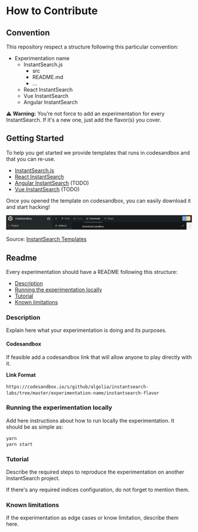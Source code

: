 # How to Contribute

## Convention 

This repository respect a structure following this particular convention:

* Experimentation name
    * InstantSearch.js
        * src
        * README.md 
        * ...
    * React InstantSearch
    * Vue InstantSearch
    * Angular InstantSearch

⚠️ **Warning:** You’re not force to add an experimentation for every InstantSearch. If it's a new one, just add the flavor(s) you cover. 

## Getting Started

To help you get started we provide templates that runs in codesandbox and that you can re-use. 

- [InstantSearch.js](https://codesandbox.io/s/github/algolia/instantsearch-templates/tree/master/src/InstantSearch.js)
- [React InstantSearch](https://codesandbox.io/s/github/algolia/instantsearch-templates/tree/master/src/React%20InstantSearch)
- [Angular InstantSearch](https://codesandbox.io/s/github/algolia/instantsearch-templates/tree/master/src/Angular%20InstantSearch) (TODO)
- [Vue InstantSearch](https://codesandbox.io/s/github/algolia/instantsearch-templates/tree/master/src/Vue%20InstantSearch) (TODO)

Once you opened the template on codesandbox, you can easily download it and start hacking!

![codesandbox-download](codesandbox-dl.png)

Source: [InstantSearch Templates](https://github.com/algolia/instantsearch-templates/)

## Readme

Every experimentation should have a README following this structure: 

- [Description](#description)
- [Running the experimentation locally](#running-the-experimentation-locally)
- [Tutorial](#tutorial)
- [Known limitations](#known-limitations)

### Description

Explain here what your experimentation is doing and its purposes.

#### Codesandbox

If feasible add a codesandbox link that will allow anyone to play directly with it.  

**Link Format**

`https://codesandbox.io/s/github/algolia/instantsearch-labs/tree/master/experimentation-name/instantsearch-flavor`

### Running the experimentation locally

Add here instructions about how to run locally the experimentation. It should be as simple as:

```
yarn
yarn start
```

### Tutorial

Describe the required steps to reproduce the experimentation on another InstantSearch project. 

If there's any required indices configuration, do not forget to mention them.

### Known limitations  

If the experimentation as edge cases or know limitation, describe them here. 
